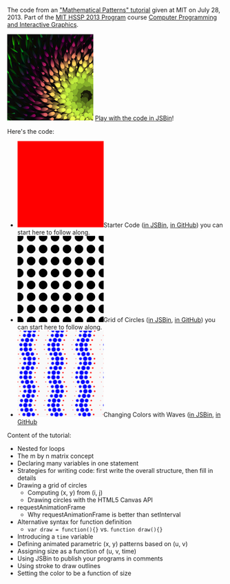 The code from an ["Mathematical Patterns" tutorial](http://www.youtube.com/watch?v=P8SaZtTctKQ&feature=youtu.be) given at MIT on July 28, 2013. Part of the [MIT HSSP 2013 Program](https://esp.mit.edu/learn/HSSP/index.html) course [Computer Programming and Interactive Graphics](http://curransoft.com/interactivegraphics/?p=485).

<img src="circularPatterns/mathPatterns.png"></img>
[Play with the code in JSBin](http://jsbin.com/urecex/31/edit)!

Here's the code:

 * <img src="starter/starter.png"/>Starter Code ([in JSBin](http://jsbin.com/edifap/4/edit), [in GitHub](starter)) you can start here to follow along.
 * <img src="gridOfCircles/gridOfCircles.png"/>Grid of Circles ([in JSBin](http://jsbin.com/edifap/30/edit), [in GitHub](gridOfCircles)) you can start here to follow along.
 * <img src="changingColors/changingColors.png"/>Changing Colors with Waves ([in JSBin](http://jsbin.com/edifap/54/edit), [in GitHub](changingColors)

Content of the tutorial:

 * Nested for loops
 * The m by n matrix concept
 * Declaring many variables in one statement
 * Strategies for writing code: first write the overall structure, then fill in details
 * Drawing a grid of circles
   * Computing (x, y) from (i, j)
   * Drawing circles with the HTML5 Canvas API
 * requestAnimationFrame
   * Why requestAnimationFrame is better than setInterval
 * Alternative syntax for function definition
   * `var draw = function(){}` vs. `function draw(){}`
 * Introducing a `time` variable
 * Defining animated parametric (x, y) patterns based on (u, v)
 * Assigning size as a function of (u, v, time)
 * Using JSBin to publish your programs in comments
 * Using stroke to draw outlines
 * Setting the color to be a function of size
